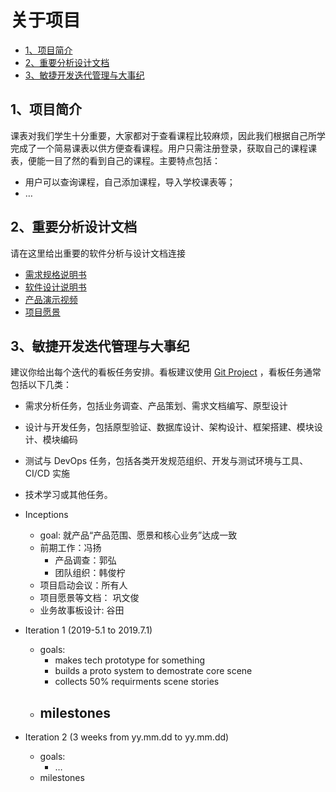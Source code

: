 # 关于项目

- [1、项目简介](https://github.com/sysu-coursecard/Coursecard2.0/blob/master/dashboard/01-about#1项目简介)
- [2、重要分析设计文档](https://github.com/sysu-coursecard/Coursecard2.0/blob/master/dashboard/01-about.md#2重要分析设计文档)
- [3、敏捷开发迭代管理与大事纪](https://github.com/sysu-coursecard/Coursecard2.0/blob/master/dashboard/01-about.md#3敏捷开发迭代管理与大事纪)

## 1、项目简介

课表对我们学生十分重要，大家都对于查看课程比较麻烦，因此我们根据自己所学完成了一个简易课表以供方便查看课程。用户只需注册登录，获取自己的课程课表，便能一目了然的看到自己的课程。主要特点包括：

- 用户可以查询课程，自己添加课程，导入学校课表等；
- …

## 2、重要分析设计文档

请在这里给出重要的软件分析与设计文档连接

- [需求规格说明书](https://github.com/sysu-coursecard/Coursecard2.0/blob/master/dashboard/06-Requirement-specification)
- [软件设计说明书](https://github.com/sysu-coursecard/Coursecard2.0/blob/master/dashboard/07-Design)
- [产品演示视频](https://github.com/sysu-coursecard/Coursecard2.0/blob/master/dashboard/01-about)
- [项目愿景](https://github.com/sysu-coursecard/Coursecard2.0/blob/master/dashboard/04-vision)

## 3、敏捷开发迭代管理与大事纪

建议你给出每个迭代的看板任务安排。看板建议使用 [Git Project](https://github.com/orgs/rookies-sysu/projects?query=is%3Aclosed) ，看板任务通常包括以下几类：

- 需求分析任务，包括业务调查、产品策划、需求文档编写、原型设计
- 设计与开发任务，包括原型验证、数据库设计、架构设计、框架搭建、模块设计、模块编码
- 测试与 DevOps 任务，包括各类开发规范组织、开发与测试环境与工具、CI/CD 实施
- 技术学习或其他任务。

- Inceptions
  - goal: 就产品“产品范围、愿景和核心业务”达成一致
  - 前期工作：冯扬
    - 产品调查：郭弘
    - 团队组织：韩俊柠
  - 项目启动会议：所有人
  - 项目愿景等文档： 巩文俊
  - 业务故事板设计: 谷田
- Iteration 1 (2019-5.1 to 2019.7.1)
  - goals:
    - makes tech prototype for something
    - builds a proto system to demostrate core scene
    - collects 50% requirments scene stories
  - milestones
    - 
- Iteration 2 (3 weeks from yy.mm.dd to yy.mm.dd)
  - goals:
    - …
  - milestones